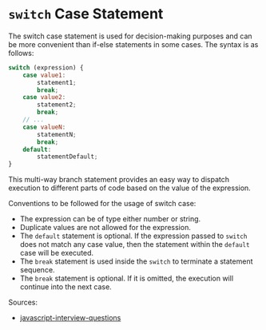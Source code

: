 # `switch` Case Statement
The switch case statement is used for decision-making purposes and can be more convenient than if-else statements in 
some cases. The syntax is as follows:

```js
switch (expression) {
    case value1:
        statement1;
        break;
    case value2:
        statement2;
        break;
    // ...
    case valueN:
        statementN;
        break;
    default:
        statementDefault;
}
```

This multi-way branch statement provides an easy way to dispatch execution to different parts of code based on the value of the expression.

Conventions to be followed for the usage of switch case:
* The expression can be of type either number or string.
* Duplicate values are not allowed for the expression.
* The `default` statement is optional. If the expression passed to `switch` does not match any case value, then the 
   statement within the `default` case will be executed.
* The `break` statement is used inside the `switch` to terminate a statement sequence.
* The `break` statement is optional. If it is omitted, the execution will continue into the next case.



Sources:
* [javascript-interview-questions](https://github.com/sudheerj/javascript-interview-questions)